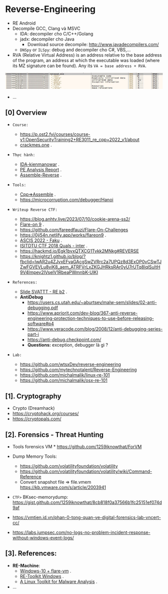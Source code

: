 # Reverse-Engineering

- RE Android
- Decompile GCC, Clang và MSVC
    * IDA: decompiler cho C/C++/Golang
    * jadx: decompiler cho Java
      - Download source decompile: http://www.javadecompilers.com/ 
    * `DNSpy` or `ILSpy`: debug and decompiler cho C#, VBS,...
- RVA (Relative Virtual Address) is an address relative to the base address of the program, an address at which the executable was loaded (where its MZ signature can be found). Any its `VA = base address + RVA`.

![baseAddress.jpeg](./images/baseAddress.jpeg)

- ...

## [0] Overview

- `Course:`
    * https://p.ost2.fyi/courses/course-v1:OpenSecurityTraining2+RE3011_re_cpp+2022_v1/about
    * [crackmes.one](https://crackmes.one/) .

- `Thực hành:` 
  * [IDA-kienmanowar](https://kienmanowar.wordpress.com/category/ida-pro-section/ida-tutorials/) .
  * [PE Analysis Report](https://hackmd.io/@antoinenguyen09/Hy0a2mb0t?fbclid=IwAR0zotdKiVJV-22nlqlGds9YOtvsE08MiKU-zMD8S1urx2mdYZC4nRk2BfQ) .
  * [Assemble-Reverse](https://0xinfection.github.io/reversing/) .

- `Tools:`
  * [Cpp=>Assemble](https://godbolt.org/) .
  * https://microcorruption.com/debugger/Hanoi

- `Writeup Reverse CTF:`
   * https://blog.anhtv.live/2023/07/10/cookie-arena-ss2/
   * [Flare-on 9](https://nextheia.com/tags/flare-on-9-write-up/) .
   * https://github.com/fareedfauzi/Flare-On-Challenges
   * https://0ji54n.netlify.app/works/flareon9 .
   * [ASCIS 2022 - Faku](https://mochinishimiya.github.io/posts/ascis2022/?fbclid=IwAR1uNY6kSbsKBoyvQmbepMpdYjdBlOhfnY4yi9Hfs_ZAFJUalFQUTOZLjqA) .
   * [ISITDTU CTF 2018 Quals - inter](https://aides2593.github.io/writeup/re/2018/08/21/inter.html) .
   * https://hackmd.io/Egk1bvxQTXCG1Tvkk2MNkg#REVERSE
   * https://knightz1.github.io/blog/?fbclid=IwAR2u4ZJvxEFvaGAcgSwZVRrc2a7UPQz8d3ExOP0vCSwTJZwFGVEVLu8viK8_aem_ATRFVrLxZKGJHRksRAr0yU7rUTq8lqlSuItH9V4Impev2IVselV1RbeaPWmnbK-UlKI

- `References:`
    * [Slide SVATTT - RE b2](https://docs.google.com/presentation/d/1SBBp04TkILxE-vSARvI_Uo3aF7lswh-FT5dumWWssT0/edit?fbclid=IwAR33UPvpYYBkpxZL8qfOJ2V-XF6xxFhE5BRuVnrNZGVkLGHT2U0i1f-iOio#slide=id.g241d1437ad9_0_0) .
    * **AntiDebug**
        + https://users.cs.utah.edu/~aburtsev/malw-sem/slides/02-anti-debugging.pdf
        + https://www.apriorit.com/dev-blog/367-anti-reverse-engineering-protection-techniques-to-use-before-releasing-software#p4
        + https://www.veracode.com/blog/2008/12/anti-debugging-series-part-i
        + https://anti-debug.checkpoint.com/
        + **Questions:** exception, debugger là gì ?
- `Lab:`
   * https://github.com/wtsxDev/reverse-engineering
   * https://github.com/mytechnotalent/Reverse-Engineering
   * https://github.com/michalmalik/linux-re-101
   * https://github.com/michalmalik/osx-re-101
## [1]. Cryptography
- Crypto (Dreamhack)
- https://cryptohack.org/courses/
- https://cryptopals.com/

## [2]. Forensics - Threat Hunting
- Tools forensics VM   * https://github.com/1259iknowthat/ForVM
  
- Dump Memory Tools:
  * https://github.com/volatilityfoundation/volatility
  * https://github.com/volatilityfoundation/volatility/wiki/Command-Reference
  * Convert snapshot file => file.vmem https://kb.vmware.com/s/article/2003941

- `CTF>` BKsec-memorydump: https://gist.github.com/1259iknowthat/8cb818f0a37566b1fc25151ef074d9af
- https://vmtien.id.vn/phan-0-tong-quan-ve-digital-forensics-lab-vncert-cc/
- https://labs.jumpsec.com/no-logs-no-problem-incident-response-without-windows-event-logs/

## [3]. References:

- **RE-Machine**:
   * [Windows-10 + flare-vm](https://github.com/mandiant/flare-vm) .
   * [RE-Toolkit Windows](https://github.com/mentebinaria/retoolkit) .
   * [A Linux Toolkit for Malware Analysis](https://remnux.org/) .
- ...


 

